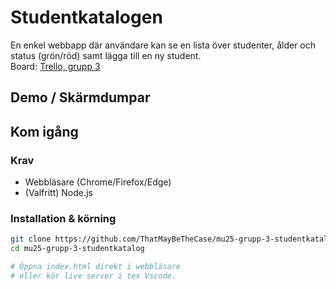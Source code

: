 # Studentkatalogen

En enkel webbapp där användare kan se en lista över studenter, ålder och status (grön/röd) samt lägga till en ny student.  
Board: [Trello, grupp 3](https://trello.com/b/BOxc48Xt/mu25-grupp3)

## Demo / Skärmdumpar
<!-- kanske bild här -->
<!--  GitHub Pages-länk -->

## Kom igång
### Krav
- Webbläsare (Chrome/Firefox/Edge)
- (Valfritt) Node.js

### Installation & körning
```bash
git clone https://github.com/ThatMayBeTheCase/mu25-grupp-3-studentkatalog
cd mu25-grupp-3-studentkatalog

# Öppna index.html direkt i webbläsare
# eller kör live server i tex Vscode.

